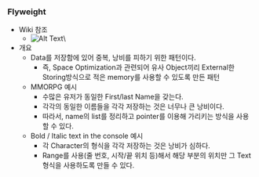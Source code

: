 ### Flyweight
- Wiki 참조
    - ![Alt Text](./image/FlyweightPatternWiki.png)\
- 개요
    - Data를 저장함에 있어 중복, 낭비를 피하기 위한 패턴이다.
        - 즉, Space Optimization과 관련되어 유사 Object끼리 External한 Storing방식으로 적은 memory를 사용할 수 있도록 만든 패턴
    - MMORPG 예시
        - 수많은 유저가 동일한 First/last Name을 갖는다.
        - 각각의 동일한 이름들을 각각 저장하는 것은 너무나 큰 낭비이다.
        - 따라서, name의 list를 정리하고 pointer를 이용해 가리키는 방식을 사용할 수 있다.
    - Bold / Italic text in the console 예시
        - 각 Character의 형식을 각각 저장하는 것은 낭비가 심하다.
        - Range를 사용(줄 번호, 시작/끝 위치 등)해서 해당 부분의 위치만 그 Text 형식을 사용하도록 만들 수 있다.